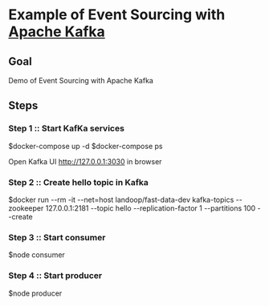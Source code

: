 # Example of Event Sourcing with [Apache Kafka](https://kafka.apache.org/)

## Goal

Demo of Event Sourcing with Apache Kafka

## Steps

### Step 1 :: Start KafKa services
$docker-compose up -d
$docker-compose ps

Open Kafka UI http://127.0.0.1:3030 in browser

### Step 2 :: Create hello topic in Kafka
$docker run --rm -it --net=host landoop/fast-data-dev kafka-topics --zookeeper 127.0.0.1:2181 --topic hello --replication-factor 1 --partitions 100 --create

### Step 3 :: Start consumer
$node consumer

### Step 4 :: Start producer
$node producer
